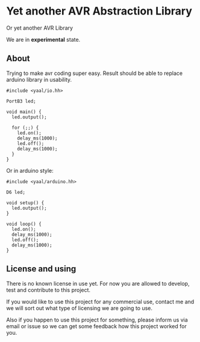 Yet another AVR Abstraction Library
===================================

Or yet another AVR Library

We are in **experimental** state.

About
-----

Trying to make avr coding super easy. Result should be able to replace arduino library in usability.

    #include <yaal/io.hh>

    PortB3 led;

    void main() {
      led.output();
      
      for (;;) {
        led.on();
        delay_ms(1000);
        led.off();
        delay_ms(1000);
      }
    }

Or in arduino style:

    #include <yaal/arduino.hh>

    D6 led;

    void setup() {
      led.output();
    }

    void loop() {
      led.on();
      delay_ms(1000);
      led.off();
      delay_ms(1000);
    }


License and using
-----------------

There is no known license in use yet. For now you are allowed to develop, test and contribute to this project.

If you would like to use this project for any commercial use, contact me and we will sort out what type of licensing we are going to use.

Also if you happen to use this project for something, please inform us via email or issue so we can get some feedback how this project worked for you.